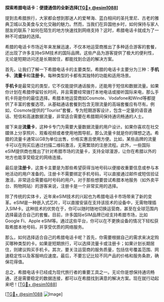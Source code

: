 **探索希腊电话卡：便捷通信的全新选择[[TG💪+ @esim1088](https://t.me/s/esim1088)]**

提到去希腊旅行，大家都会想到那迷人的爱琴海、蓝白相间的圣托里尼、古老的雅典卫城以及美食与文化交融的魅力。然而，当我们在异国他乡时，如何保持与家人朋友的联系？如何在陌生的地方快速找到网络支持？这时，希腊电话卡就成为了一种不可或缺的选择。

希腊的电话卡市场近年来发展迅速，不仅本地运营商推出了多种适合游客的套餐，还出现了许多支持eSIM技术的国际品牌。这些产品为游客提供了极大的便利性，无论是短期访问还是长期居住，都能找到合适的解决方案。

首先，让我们了解一下希腊电话卡的主要类型。希腊的电话卡主要分为三种：**手机卡**、**流量卡**和**注册卡**。每种类型的卡都有其独特的功能和适用场景。

**手机卡**是最常见的类型，它不仅能提供通话服务，还能用于短信和数据流量。如果你计划在希腊停留较长时间，并且需要经常拨打本地电话或接听国际来电，那么手机卡将是你的最佳选择。希腊本地运营商如Cosmote、Vodafone和Wind等都提供了丰富的套餐选项，从基础通话套餐到包含无限流量的高端套餐应有尽有。例如，Cosmote提供的“Tourist”套餐，专为短期游客设计，包含一定量的语音通话、短信和高速数据流量，非常适合需要在希腊期间保持通讯畅通的人士。

接下来是**流量卡**，这种卡专门为需要大量数据流量的用户设计。如果你喜欢在社交媒体上分享照片、观看视频或者使用地图导航，那么流量卡就是你的理想之选。希腊的流量卡通常以GB为单位出售，价格实惠且使用方便。比如，某些品牌的流量卡可以在购买后通过扫描二维码激活，无需繁琐的注册流程。此外，一些国际eSIM提供商也推出了针对希腊市场的流量卡，支持全球漫游，让你在希腊以外的地方也能享受稳定的网络连接。

最后是**注册卡**，这类卡主要是为那些希望获得当地号码以便接收重要信息或参与本地活动的用户准备的。注册卡不需要绑定手机号码，可以直接通过邮件或短信验证激活，非常适合需要临时号码的用户。对于那些想要尝试希腊本地服务（如外卖平台、购物网站）的游客来说，注册卡是一个非常实用的选择。

除了传统的实体卡，近年来eSIM技术的兴起也为希腊电话卡市场带来了新的变革。eSIM是一种嵌入式芯片，可以直接安装在支持该技术的设备中，无需物理插入SIM卡。这种技术的优势在于，你可以随时随地切换运营商，甚至在全球范围内选择最适合自己的套餐。目前，许多国际eSIM品牌已经支持希腊市场，比如Google Fi、Apple eSIM等。通过这些平台，你可以在不更换设备的情况下轻松获取希腊本地号码，并享受优质的网络服务。

那么，如何选择适合自己的希腊电话卡呢？首先，你需要根据自己的需求来决定购买哪种类型的卡。如果是短期旅行，可以选择流量卡或注册卡；如果计划长期居住，则建议购买手机卡。其次，要关注运营商的服务质量，包括信号覆盖范围、网速稳定性以及客服响应速度。最后，不要忘记比较不同产品的价格和服务条款，确保花得值。

总之，希腊电话卡已经成为现代旅行者的重要工具之一。无论你是想保持通讯畅通，还是需要稳定的数据连接，都可以在希腊找到满意的解决方案。现在就行动起来吧！[[TG💪+ @esim1088](https://t.me/s/esim1088)]

[[TG💪+ @esim1088](https://t.me/s/esim1088) ![Image](https://i.postimg.cc/4NQfJmqS/Snipaste-2025-05-13-00-14-12.png)]